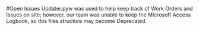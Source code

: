#Open Issues Updater.pyw was used to help keep track of Work Orders and Issues on site; however, our team was unable to keep the Microsoft Access Logbook, so this files structure may become Deprecated.
